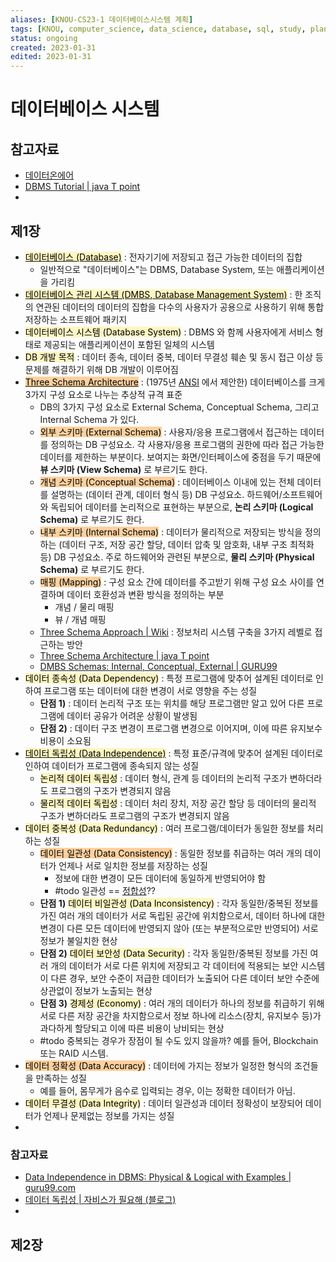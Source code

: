 ```yaml
---
aliases: [KNOU-CS23-1 데이터베이스시스템 계획]
tags: [KNOU, computer_science, data_science, database, sql, study, plan]
status: ongoing
created: 2023-01-31
edited: 2023-01-31
---
```


# 데이터베이스 시스템

## 참고자료
- [데이터온에어](https://dataonair.or.kr/)
- [DBMS Tutorial | java T point](https://www.javatpoint.com/dbms-tutorial)
- 

## 제1장
- [<mark style="background: #FFF3A3A6;">데이터베이스 (Database)</mark>](https://en.wikipedia.org/wiki/Database) : 전자기기에 저장되고 접근 가능한 데이터의 집합
	- 일반적으로 "데이터베이스"는 DBMS, Database System, 또는 애플리케이션을 가리킴
- [<mark style="background: #FFF3A3A6;">데이터베이스 관리 시스템 (DMBS, Database Management System)</mark>](https://en.wikipedia.org/wiki/Database#Database_management_system) : 한 조직의 연관된 데이터의 데이터의 집합을 다수의 사용자가 공용으로 사용하기 위해 통합 저장하는 소프트웨어 패키지
- <mark style="background: #FFF3A3A6;">데이터베이스 시스템 (Database System)</mark> : DBMS 와 함께 사용자에게 서비스 형태로 제공되는 애플리케이션이 포함된 일체의 시스템
- <mark style="background: #FFF3A3A6;">DB 개발 목적</mark> : 데이터 종속, 데이터 중복, 데이터 무결성 훼손 및 동시 접근 이상 등 문제를 해결하기 위해 DB 개발이 이루어짐
- [<mark style="background: #FFB86CA6;">Three Schema Architecture</mark>](https://en.wikipedia.org/wiki/ANSI-SPARC_Architecture) : (1975년 [ANSI](https://en.wikipedia.org/wiki/American_National_Standards_Institute) 에서 제안한) 데이터베이스를 크게 3가지 구성 요소로 나누는 추상적 규격 표준
	- DB의 3가지 구성 요소로 External Schema, Conceptual Schema, 그리고 Internal Schema 가 있다.
	- <mark style="background: #FFB86CA6;">외부 스키마 (External Schema)</mark> : 사용자/응용 프로그램에서 접근하는 데이터를 정의하는 DB 구성요소. 각 사용자/응용 프로그램의 권한에 따라 접근 가능한 데이터를 제한하는 부분이다. 보여지는 화면/인터페이스에 중점을 두기 때문에 **뷰 스키마 (View Schema)** 로 부르기도 한다.
	- <mark style="background: #FFB86CA6;">개념 스키마 (Conceptual Schema)</mark> : 데이터베이스 이내에 있는 전체 데이터를 설명하는 (데이터 관계, 데이터 형식 등) DB 구성요소. 하드웨어/소프트웨어와 독립되어 데이터를 논리적으로 표현하는 부분으로, **논리 스키마 (Logical Schema)** 로 부르기도 한다.
	- <mark style="background: #FFB86CA6;">내부 스키마 (Internal Schema)</mark> : 데이터가 물리적으로 저장되는 방식을 정의하는 (데이터 구조, 저장 공간 할당, 데이터 압축 및 암호화, 내부 구조 최적화 등) DB 구성요소. 주로 하드웨어와 관련된 부분으로, **물리 스키마 (Physical Schema)** 로 부르기도 한다.
	- <mark style="background: #FFB86CA6;">매핑 (Mapping)</mark> : 구성 요소 간에 데이터를 주고받기 위해 구성 요소 사이를 연결하며 데이터 호환성과 변환 방식을 정의하는 부분
		- 개념 / 물리 매핑
		- 뷰 / 개념 매핑
	- [Three Schema Approach | Wiki](https://en.wikipedia.org/wiki/Three-schema_approach) : 정보처리 시스템 구축을 3가지 레벨로 접근하는 방안
	- [Three Schema Architecture | java T point](https://www.javatpoint.com/dbms-three-schema-architecture)
	- [DMBS Schemas: Internal, Conceptual, External | GURU99](https://www.guru99.com/dbms-schemas.html)
- <mark style="background: #FFF3A3A6;">데이터 종속성 (Data Dependency)</mark> : 특정 프로그램에 맞추어 설계된 데이터로 인하여 프로그램 또는 데이터에 대한 변경이 서로 영향을 주는 성질
	- **단점 1)** : 데이터 논리적 구조 또는 위치를 해당 프로그램만 알고 있어 다른 프로그램에 데이터 공유가 어려운 상황이 발생됨
	- **단점 2)** : 데이터 구조 변경이 프로그램 변경으로 이어지며, 이에 따른 유지보수 비용이 소요됨
- [<mark style="background: #FFF3A3A6;">데이터 독립성 (Data Independence)</mark>](https://en.wikipedia.org/wiki/Data_independence) : 특정 표준/규격에 맞추어 설계된 데이터로 인하여 데이터가 프로그램에 종속되지 않는 성질
	- <mark style="background: #FFF3A3A6;">논리적 데이터 독립성</mark> : 데이터 형식, 관계 등 데이터의 논리적 구조가 변하더라도 프로그램의 구조가 변경되지 않음
	- <mark style="background: #FFF3A3A6;">물리적 데이터 독립성</mark> : 데이터 처리 장치, 저장 공간 할당 등 데이터의 물리적 구조가 변하더라도 프로그램의 구조가 변경되지 않음
- <mark style="background: #FFF3A3A6;">데이터 중복성 (Data Redundancy)</mark> : 여러 프로그램/데이터가 동일한 정보를 처리하는 성질
	- <mark style="background: #FFB86CA6;">데이터 일관성 (Data Consistency)</mark> : 동일한 정보를 취급하는 여러 개의 데이터가 언제나 서로 일치한 정보를 저장하는 성질
		- 정보에 대한 변경이 모든 데이터에 동일하게 반영되어야 함
		- #todo 일관성 == [정합성](https://blog.naver.com/PostView.naver?blogId=remocon33&logNo=222479119313&parentCategoryNo=53)??
	- **단점 1)** <mark style="background: #FFF3A3A6;">데이터 비일관성 (Data Inconsistency)</mark> : 각자 동일한/중복된 정보를 가진 여러 개의 데이터가 서로 독립된 공간에 위치함으로서, 데이터 하나에 대한 변경이 다른 모든 데이터에 반영되지 않아 (또는 부분적으로만 반영되어) 서로 정보가 불일치한 현상
	- **단점 2)** <mark style="background: #FFF3A3A6;">데이터 보안성 (Data Security)</mark> : 각자 동일한/중복된 정보를 가진 여러 개의 데이터가 서로 다른 위치에 저장되고 각 데이터에 적용되는 보안 시스템이 다른 경우, 보안 수준이 저급한 데이터가 노출되어 다른 데이터 보안 수준에 상관없이 정보가 노출되는 현상
	- **단점 3)** <mark style="background: #FFF3A3A6;">경제성 (Economy)</mark> : 여러 개의 데이터가 하나의 정보를 취급하기 위해 서로 다른 저장 공간을 차지함으로서 정보 하나에 리소스(장치, 유지보수 등)가 과다하게 할당되고 이에 따른 비용이 낭비되는 현상
	- #todo 중복되는 경우가 장점이 될 수도 있지 않을까? 예를 들어, Blockchain 또는 RAID 시스템.
- <mark style="background: #FFB86CA6;">데이터 정확성 (Data Accuracy)</mark> : 데이터에 가지는 정보가 일정한 형식의 조건들을 만족하는 성질
	- 예를 들어, 몸무게가 음수로 입력되는 경우, 이는 정확한 데이터가 아님.
- <mark style="background: #FFF3A3A6;">데이터 무결성 (Data Integrity)</mark> : 데이터 일관성과 데이터 정확성이 보장되어 데이터가 언제나 문제없는 정보를 가지는 성질
- 

### 참고자료
- [Data Independence in DBMS: Physical & Logical with Examples | guru99.com](https://www.guru99.com/dbms-data-independence.html)
- [데이터 독립성 | 자비스가 필요해 (블로그)](https://needjarvis.tistory.com/287)
- 

## 제2장